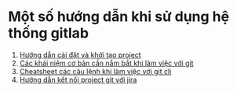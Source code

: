 # Một số hướng dẫn khi sử dụng hệ thống gitlab

1. [Hướng dẫn cài đặt và khởi tạo project](./huong-dan.md)
2. [Các khái niệm cơ bản cần nắm bắt khi làm việc với git](./khai-niem-co-ban.md)
3. [Cheatsheet các câu lệnh khi làm việc với git cli](./github-git-cheat-sheet.pdf)
3. [Hướng dẫn kết nối project git với jira](./huong-dan-ket-noi-project-git-voi-jira.md)

